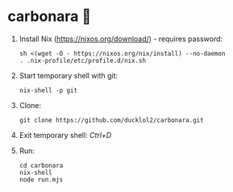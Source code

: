 # carbonara 🍝

1. Install Nix (https://nixos.org/download/) - requires password:

   ```
   sh <(wget -O - https://nixos.org/nix/install) --no-daemon
   . .nix-profile/etc/profile.d/nix.sh
   ```

1. Start temporary shell with git:

   ```
   nix-shell -p git
   ```

1. Clone:

   ```
   git clone https://github.com/ducklol2/carbonara.git
   ```

1. Exit temporary shell: _Ctrl+D_

1. Run:

   ```
   cd carbonara
   nix-shell
   node run.mjs
   ```
